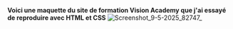 __Voici une maquette du site de formation Vision Academy que j'ai essayé de reproduire avec HTML et CSS__
![Screenshot_9-5-2025_82747_](https://github.com/user-attachments/assets/aa81705b-6953-4d7d-83f6-0c47ac8ee178)
